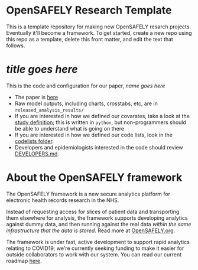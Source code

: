 # OpenSAFELY Research Template

This is a template repository for making new OpenSAFELY resarch projects.  Eventually it'll become a framework. To get started, create a new repo using this repo as a template, delete this front matter, and edit the text that follows.

# _title goes here_

This is the code and configuration for our paper, _name goes here_

* The paper is [here]()
* Raw model outputs, including charts, crosstabs, etc, are in `released_analysis_results/`
* If you are interested in how we defined our covarates, take a look at the [study definition](analysis/study_definition.py); this is written in `python`, but non-programmers should be able to understand what is going on there
* If you are interested in how we defined our code lists, look in the [codelists folder](./codelists/).
* Developers and epidemiologists interested in the code should review
[DEVELOPERS.md](./DEVELOPERS.md).

# About the OpenSAFELY framework

The OpenSAFELY framework is a new secure analytics platform for
electronic health records research in the NHS.

Instead of requesting access for slices of patient data and
transporting them elsewhere for analysis, the framework supports
developing analytics against dummy data, and then running against the
real data *within the same infrastructure that the data is stored*.
Read more at [OpenSAFELY.org](https://opensafely.org).

The framework is under fast, active development to support rapid
analytics relating to COVID19; we're currently seeking funding to make
it easier for outside collaborators to work with our system.  You can
read our current roadmap [here](ROADMAP.md).
